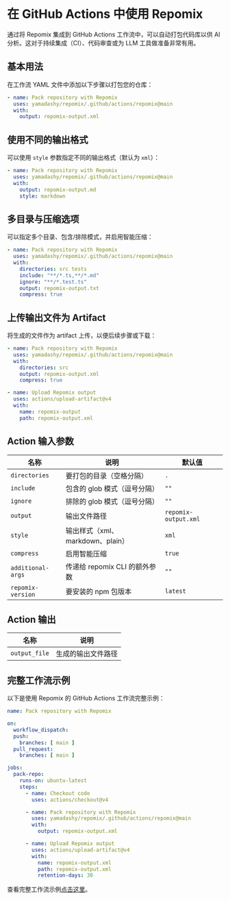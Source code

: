 # 在 GitHub Actions 中使用 Repomix

通过将 Repomix 集成到 GitHub Actions 工作流中，可以自动打包代码库以供 AI 分析。这对于持续集成（CI）、代码审查或为 LLM 工具做准备非常有用。

## 基本用法

在工作流 YAML 文件中添加以下步骤以打包您的仓库：

```yaml
- name: Pack repository with Repomix
  uses: yamadashy/repomix/.github/actions/repomix@main
  with:
    output: repomix-output.xml
```

## 使用不同的输出格式

可以使用 `style` 参数指定不同的输出格式（默认为 `xml`）：

```yaml
- name: Pack repository with Repomix
  uses: yamadashy/repomix/.github/actions/repomix@main
  with:
    output: repomix-output.md
    style: markdown
```

## 多目录与压缩选项

可以指定多个目录、包含/排除模式，并启用智能压缩：

```yaml
- name: Pack repository with Repomix
  uses: yamadashy/repomix/.github/actions/repomix@main
  with:
    directories: src tests
    include: "**/*.ts,**/*.md"
    ignore: "**/*.test.ts"
    output: repomix-output.txt
    compress: true
```

## 上传输出文件为 Artifact

将生成的文件作为 artifact 上传，以便后续步骤或下载：

```yaml
- name: Pack repository with Repomix
  uses: yamadashy/repomix/.github/actions/repomix@main
  with:
    directories: src
    output: repomix-output.xml
    compress: true

- name: Upload Repomix output
  uses: actions/upload-artifact@v4
  with:
    name: repomix-output
    path: repomix-output.xml
```

## Action 输入参数

| 名称                | 说明                                   | 默认值           |
|---------------------|----------------------------------------|------------------|
| `directories`       | 要打包的目录（空格分隔）               | `.`              |
| `include`           | 包含的 glob 模式（逗号分隔）           | `""`           |
| `ignore`            | 排除的 glob 模式（逗号分隔）           | `""`           |
| `output`            | 输出文件路径                            | `repomix-output.xml`    |
| `style`             | 输出样式（xml、markdown、plain）        | `xml`            |
| `compress`          | 启用智能压缩                            | `true`           |
| `additional-args`   | 传递给 repomix CLI 的额外参数           | `""`           |
| `repomix-version`   | 要安装的 npm 包版本                     | `latest`         |

## Action 输出

| 名称           | 说明                   |
|----------------|------------------------|
| `output_file`  | 生成的输出文件路径      |

## 完整工作流示例

以下是使用 Repomix 的 GitHub Actions 工作流完整示例：

```yaml
name: Pack repository with Repomix

on:
  workflow_dispatch:
  push:
    branches: [ main ]
  pull_request:
    branches: [ main ]

jobs:
  pack-repo:
    runs-on: ubuntu-latest
    steps:
      - name: Checkout code
        uses: actions/checkout@v4

      - name: Pack repository with Repomix
        uses: yamadashy/repomix/.github/actions/repomix@main
        with:
          output: repomix-output.xml

      - name: Upload Repomix output
        uses: actions/upload-artifact@v4
        with:
          name: repomix-output.xml
          path: repomix-output.xml
          retention-days: 30
```

查看完整工作流示例[点击这里](https://github.com/yamadashy/repomix/blob/main/.github/workflows/pack-repository.yml)。
``` 
